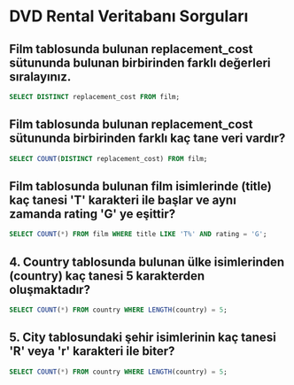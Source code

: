 # DVD Rental Veritabanı Sorguları

## Film tablosunda bulunan replacement_cost sütununda bulunan birbirinden farklı değerleri sıralayınız.

```sql
SELECT DISTINCT replacement_cost FROM film;
```

## Film tablosunda bulunan replacement_cost sütununda birbirinden farklı kaç tane veri vardır?
```sql
SELECT COUNT(DISTINCT replacement_cost) FROM film;
```

## Film tablosunda bulunan film isimlerinde (title) kaç tanesi 'T' karakteri ile başlar ve aynı zamanda rating 'G' ye eşittir?

```sql
SELECT COUNT(*) FROM film WHERE title LIKE 'T%' AND rating = 'G';
```

## 4. Country tablosunda bulunan ülke isimlerinden (country) kaç tanesi 5 karakterden oluşmaktadır?

```sql
SELECT COUNT(*) FROM country WHERE LENGTH(country) = 5;
```

## 5. City tablosundaki şehir isimlerinin kaç tanesi 'R' veya 'r' karakteri ile biter?

```sql
SELECT COUNT(*) FROM country WHERE LENGTH(country) = 5;
```